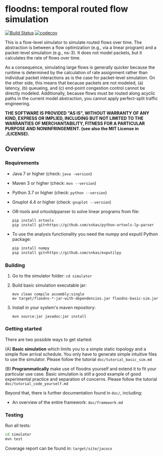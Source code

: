 # floodns: temporal routed flow simulation

[![Build Status](https://travis-ci.com/snkas/floodns.svg?branch=master)](https://travis-ci.com/snkas/floodns) [![codecov](https://codecov.io/gh/snkas/floodns/branch/master/graph/badge.svg)](https://codecov.io/gh/snkas/floodns)

This is a flow-level simulator to simulate routed flows over time. The abstraction is between a flow optimization (e.g., via a linear program) and a packet-level simulation (e.g., ns-3). It does not model packets, but it calculates the rate of flows over time.

As a consequence, simulating large flows is generally quicker because the runtime is determined by the calculation of rate assignment rather than individual packet interactions as is the case for packet-level simulation. On the other side, this means that because packets are not modeled, (a) latency, (b) queueing, and (c) end-point congestion control cannot be directly modeled. Additionally, because flows must be routed along acyclic paths in the current model abstraction, you cannot apply perfect-split traffic engineering.

**THE SOFTWARE IS PROVIDED "AS IS", WITHOUT WARRANTY OF ANY KIND, EXPRESS OR IMPLIED, INCLUDING BUT NOT LIMITED TO THE WARRANTIES OF MERCHANTABILITY, FITNESS FOR A PARTICULAR PURPOSE AND NONINFRINGEMENT. (see also the MIT License in ./LICENSE).**

## Overview

### Requirements

* Java 7 or higher (check: `java -version`)
* Maven 3 or higher (check: `mvn --version`)
* Python 3.7 or higher (check: `python --version`)
* Gnuplot 4.4 or higher (check: `gnuplot --version`)
* OR-tools and ortoolslpparser to solve linear programs from file:

  ```bash
  pip install ortools
  pip install git+https://github.com/snkas/python-ortools-lp-parser
  ```

* To use the analysis functionality you need the numpy and exputil Python package:

  ```bash
  pip install numpy
  pip install git+https://github.com/snkas/exputilpy
  ```

### Building

1. Go to the simulator folder: `cd simulator`
   
2. Build basic simulation executable jar:
   ```
   mvn clean compile assembly:single
   mv target/floodns-*-jar-with-dependencies.jar floodns-basic-sim.jar
   ```
   
3. Install in your system's maven repository:
   ```
   mvn source:jar javadoc:jar install
   ```

### Getting started

There are two possible ways to get started:

(A) **Basic simulation** which limits you to a simple static topology and a simple flow arrival schedule. You only have to generate simple intuitive files to use the simulator. Please follow the tutorial `doc/tutorial_basic_sim.md`

(B) **Programmatically** make use of floodns yourself and extend it to fit your particular use case. Basic simulation is still a good example of good experimental practice and separation of concerns. Please follow the tutorial `doc/tutorial_code_yourself.md`

Beyond that, there is further documentation found in `doc/`, including:

* An overview of the entire framework: `doc/framework.md`

### Testing

Run all tests:

```bash
cd simulator
mvn test
```

Coverage report can be found in: `target/site/jacoco`
